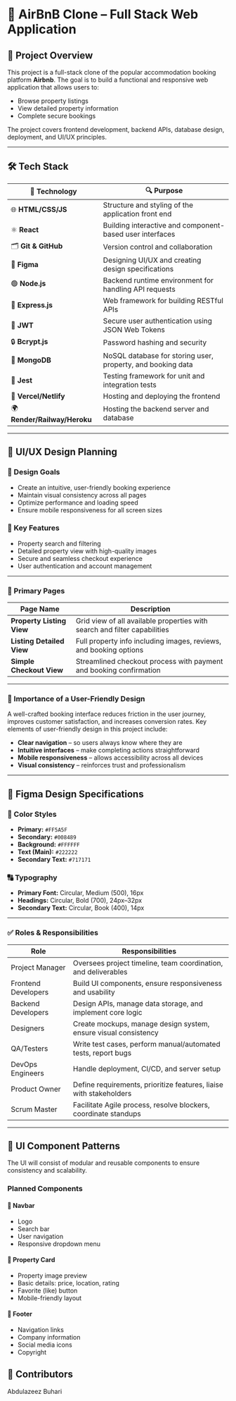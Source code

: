 # 🏡 AirBnB Clone – Full Stack Web Application

## 📘 Project Overview

This project is a full-stack clone of the popular accommodation booking platform **Airbnb**. The goal is to build a functional and responsive web application that allows users to:

- Browse property listings  
- View detailed property information  
- Complete secure bookings  

The project covers frontend development, backend APIs, database design, deployment, and UI/UX principles.

---

## 🛠️ Tech Stack

| 🧩 Technology                | 🔍 Purpose                                                  |
| ---------------------------- | ----------------------------------------------------------- |
| 🌐 **HTML/CSS/JS**           | Structure and styling of the application front end          |
| ⚛️ **React**                 | Building interactive and component-based user interfaces    |
| 🗂️ **Git & GitHub**         | Version control and collaboration                           |
| 🎨 **Figma**                 | Designing UI/UX and creating design specifications          |
| 🟢 **Node.js**               | Backend runtime environment for handling API requests       |
| 🚂 **Express.js**            | Web framework for building RESTful APIs                     |
| 🔐 **JWT**                   | Secure user authentication using JSON Web Tokens            |
| 🔒 **Bcrypt.js**             | Password hashing and security                               |
| 🍃 **MongoDB**               | NoSQL database for storing user, property, and booking data |
| 🧪 **Jest**                  | Testing framework for unit and integration tests            |
| 🚀 **Vercel/Netlify**        | Hosting and deploying the frontend                          |
| 🌍 **Render/Railway/Heroku** | Hosting the backend server and database                     |

---

## 🎨 UI/UX Design Planning

### 🎯 Design Goals

- Create an intuitive, user-friendly booking experience  
- Maintain visual consistency across all pages  
- Optimize performance and loading speed  
- Ensure mobile responsiveness for all screen sizes

### 🌟 Key Features

- Property search and filtering
- Detailed property view with high-quality images
- Secure and seamless checkout experience
- User authentication and account management

---

### 📄 Primary Pages

| Page Name               | Description                                                                 |
|-------------------------|-----------------------------------------------------------------------------|
| **Property Listing View** | Grid view of all available properties with search and filter capabilities |
| **Listing Detailed View** | Full property info including images, reviews, and booking options          |
| **Simple Checkout View** | Streamlined checkout process with payment and booking confirmation         |

---

### 🧠 Importance of a User-Friendly Design

A well-crafted booking interface reduces friction in the user journey, improves customer satisfaction, and increases conversion rates. Key elements of user-friendly design in this project include:

- **Clear navigation** – so users always know where they are  
- **Intuitive interfaces** – make completing actions straightforward  
- **Mobile responsiveness** – allows accessibility across all devices  
- **Visual consistency** – reinforces trust and professionalism  

---

## 🎨 Figma Design Specifications

### 🎨 Color Styles

- **Primary:** `#FF5A5F`  
- **Secondary:** `#008489`  
- **Background:** `#FFFFFF`  
- **Text (Main):** `#222222`  
- **Secondary Text:** `#717171`

### 🔠 Typography

- **Primary Font:** Circular, Medium (500), 16px  
- **Headings:** Circular, Bold (700), 24px–32px  
- **Secondary Text:** Circular, Book (400), 14px
---

### ✅ Roles & Responsibilities

| Role               | Responsibilities                                                   |
|--------------------|---------------------------------------------------------------------|
| Project Manager     | Oversees project timeline, team coordination, and deliverables     |
| Frontend Developers | Build UI components, ensure responsiveness and usability           |
| Backend Developers  | Design APIs, manage data storage, and implement core logic         |
| Designers           | Create mockups, manage design system, ensure visual consistency    |
| QA/Testers          | Write test cases, perform manual/automated tests, report bugs      |
| DevOps Engineers    | Handle deployment, CI/CD, and server setup                         |
| Product Owner       | Define requirements, prioritize features, liaise with stakeholders |
| Scrum Master        | Facilitate Agile process, resolve blockers, coordinate standups    |
---
## 🧱 UI Component Patterns

The UI will consist of modular and reusable components to ensure consistency and scalability.

### Planned Components

#### 🔹 Navbar

- Logo  
- Search bar  
- User navigation  
- Responsive dropdown menu

#### 🔹 Property Card

- Property image preview  
- Basic details: price, location, rating  
- Favorite (like) button  
- Mobile-friendly layout

#### 🔹 Footer

- Navigation links  
- Company information  
- Social media icons  
- Copyright


## 👥 Contributors
Abdulazeez Buhari 

